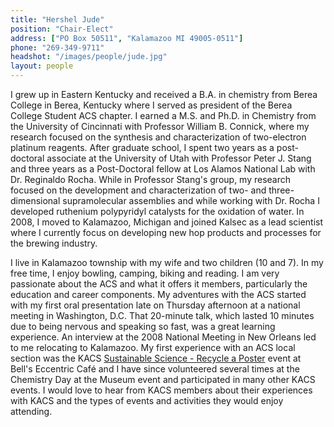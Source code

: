```yaml
---
title: "Hershel Jude"
position: "Chair-Elect"
address: ["PO Box 50511", "Kalamazoo MI 49005-0511"]
phone: "269-349-9711"
headshot: "/images/people/jude.jpg"
layout: people
---
```



I grew up in Eastern Kentucky and received a B.A. in chemistry from
Berea College in Berea, Kentucky where I served as president of the
Berea College Student ACS chapter. I earned a M.S. and Ph.D. in
Chemistry from the University of Cincinnati with Professor William
B. Connick, where my research focused on the synthesis and
characterization of two-electron platinum reagents. After graduate
school, I spent two years as a post-doctoral associate at the
University of Utah with Professor Peter J. Stang and three years as a
Post-Doctoral fellow at Los Alamos National Lab with Dr. Reginaldo
Rocha. While in Professor Stang's group, my research focused on the
development and characterization of two- and three-dimensional
supramolecular assemblies and while working with Dr. Rocha I developed
ruthenium polypyridyl catalysts for the oxidation of water. In 2008, I
moved to Kalamazoo, Michigan and joined Kalsec as a lead scientist
where I currently focus on developing new hop products and processes
for the brewing industry.


I live in Kalamazoo township with my wife and two children (10 and
7). In my free time, I enjoy bowling, camping, biking and reading. I
am very passionate about the ACS and what it offers it members,
particularly the education and career components. My adventures with
the ACS started with my first oral presentation late on Thursday
afternoon at a national meeting in Washington, D.C. That 20-minute
talk, which lasted 10 minutes due to being nervous and speaking so
fast, was a great learning experience. An interview at the 2008
National Meeting in New Orleans led to me relocating to Kalamazoo. My
first experience with an ACS local section was the KACS [Sustainable
Science - Recycle a Poster](/event/2018/11/13/sutainable-science.html)
event at Bell's Eccentric Café and I have since volunteered several
times at the Chemistry Day at the Museum event and participated in
many other KACS events. I would love to hear from KACS members about
their experiences with KACS and the types of events and activities
they would enjoy attending.

